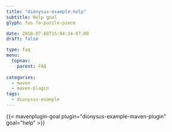 ```yaml
---
title: "dionysus-example:help"
subtitle: Help goal
glyph: fas fa-puzzle-piece

date: 2018-07-08T15:04:34-07:00
draft: false

type: faq
menu:
  topnav:
    parent: FAQ
    
categories:
  - maven
  - maven-plugin
tags:
  - dionysus-example
---
```


{{< mavenplugin-goal plugin="dionysus-example-maven-plugin" goal="help" >}}
